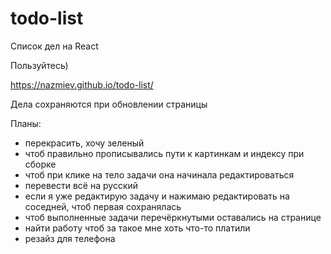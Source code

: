 # todo-list
Список дел на React

Пользуйтесь)

https://nazmiev.github.io/todo-list/

Дела сохраняются при обновлении страницы

Планы:
<ul>
  <li>перекрасить, хочу зеленый</li>
  <li>чтоб правильно прописывались пути к картинкам и индексу при сборке</li>
  <li>чтоб при клике на тело задачи она начинала редактироваться</li>
  <li>перевести всё на русский</li>
  <li>если я уже редактирую задачу и нажимаю редактировать на соседней, чтоб первая сохранялась</li>
  <li>чтоб выполненные задачи перечёркнутыми оставались на странице</li>
  <li>найти работу чтоб за такое мне хоть что-то платили</li>
  <li>резайз для телефона</li>
  </ul>
